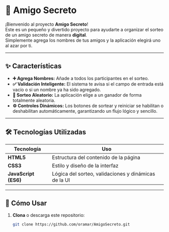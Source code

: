 # 🎁 Amigo Secreto

¡Bienvenido al proyecto **Amigo Secreto**!  
Este es un pequeño y divertido proyecto para ayudarte a organizar el sorteo de un amigo secreto de manera **digital**.  
Simplemente agrega los nombres de tus amigos y la aplicación elegirá uno al azar por ti.

---

## ✨ Características

- **➕ Agrega Nombres:** Añade a todos los participantes en el sorteo.  
- **✅ Validación Inteligente:** El sistema te avisa si el campo de entrada está vacío o si un nombre ya ha sido agregado.  
- **🎲 Sorteo Aleatorio:** La aplicación elige a un ganador de forma totalmente aleatoria.  
- **⚙️ Controles Dinámicos:** Los botones de sortear y reiniciar se habilitan o deshabilitan automáticamente, garantizando un flujo lógico y sencillo.

---

## 🛠️ Tecnologías Utilizadas

| Tecnología | Uso |
|------------|-----|
| **HTML5**  | Estructura del contenido de la página |
| **CSS3**   | Estilo y diseño de la interfaz |
| **JavaScript (ES6)** | Lógica del sorteo, validaciones y dinámicas de la UI |

---

## 🚀 Cómo Usar

1. **Clona** o descarga este repositorio:
   ```bash
   git clone https://github.com/oramar/AmigoSecreto.git

